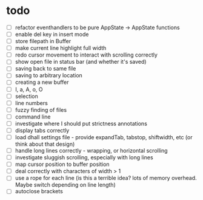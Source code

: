 # todo
- [ ] refactor eventhandlers to be pure AppState -> AppState functions
- [ ] enable del key in insert mode
- [ ] store filepath in Buffer
- [ ] make current line highlight full width
- [ ] redo cursor movement to interact with scrolling correctly
- [ ] show open file in status bar (and whether it's saved)
- [ ] saving back to same file
- [ ] saving to arbitrary location
- [ ] creating a new buffer
- [ ] I, a, A, o, O
- [ ] selection
- [ ] line numbers
- [ ] fuzzy finding of files
- [ ] command line
- [ ] investigate where I should put strictness annotations
- [ ] display tabs correctly
- [ ] load dhall settings file - provide expandTab, tabstop, shiftwidth, etc (or think about that design)
- [ ] handle long lines correctly - wrapping, or horizontal scrolling
- [ ] investigate sluggish scrolling, especially with long lines
- [ ] map cursor position to buffer position
- [ ] deal correctly with characters of width > 1
- [ ] use a rope for each line (is this a terrible idea? lots of memory overhead. Maybe switch depending on line length)
- [ ] autoclose brackets
